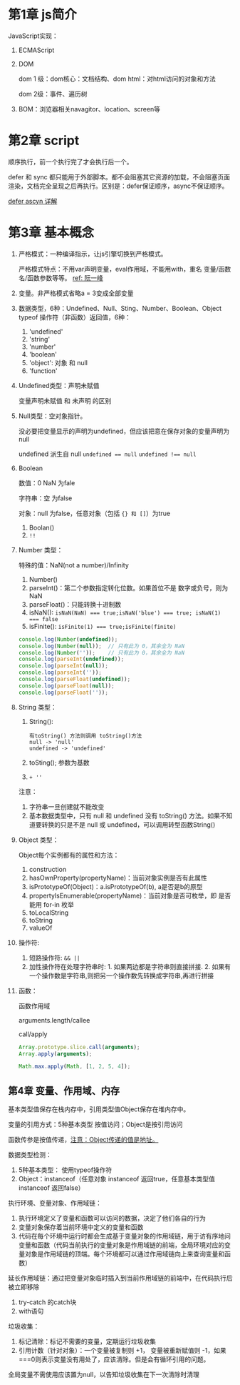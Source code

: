 # 第1章 js简介

JavaScript实现：

1. ECMAScript
2. DOM

     dom 1 级：dom核心：文档结构、dom html：对html访问的对象和方法

     dom 2级：事件、遍历树

3. BOM：浏览器相关navagitor、location、screen等

# 第2章 script

顺序执行，前一个执行完了才会执行后一个。

defer 和 sync 都只能用于外部脚本。都不会阻塞其它资源的加载，不会阻塞页面渲染，文档完全呈现之后再执行。区别是：defer保证顺序，async不保证顺序。

[defer ascyn 详解](https://github.com/bmxklYzj/demo-exercise/blob/master/js/script-defer-async.md)

# 第3章 基本概念

1. 严格模式：一种编译指示，让js引擎切换到严格模式。

    严格模式特点：不用var声明变量，eval作用域，不能用with，重名 变量/函数名/函数参数等等。 [ref: 阮一峰]([http://www.ruanyifeng.com/blog/2013/01/javascript\_strict\_mode.html](http://www.ruanyifeng.com/blog/2013/01/javascript_strict_mode.html))

2. 变量。非严格模式省略a = 3变成全部变量
3. 数据类型，6种：Undefined、Null、Sting、Number、Boolean、Object
    typeof 操作符（非函数）返回值，6种：
    1. 'undefined'
    2. 'string'
    3. 'number'
    4. 'boolean'
    5. 'object': 对象 和 null
    6. 'function'

4. Undefined类型：声明未赋值

    变量声明未赋值 和 未声明 的区别

5. Null类型：空对象指针。

    没必要把变量显示的声明为undefined，但应该把意在保存对象的变量声明为null

    undefined 派生自 null
    `undefined == null`
    `undefined !== null`

6. Boolean

    数值：0 NaN 为fale

    字符串：空 为false

    对象：null 为false，任意对象（包括 `{} 和 []`）为true

    1. Boolan()
    2. `!!`

6. Number 类型：

    特殊的值：NaN(not a number)/Infinity

    1. Number()
    2. parseInt()：第二个参数指定转化位数。如果首位不是 数字或负号，则为 NaN
    3. parseFloat()：只能转换十进制数
    4. isNaN(): `isNaN(NaN) === true;isNaN('blue') === true; isNaN(1) === false`
    5. isFinite(): `isFinite(1) === true;isFinite(finite)`

    ```js
    console.log(Number(undefined));
    console.log(Number(null));  // 只有此为 0，其余全为 NaN
    console.log(Number(''));    // 只有此为 0，其余全为 NaN
    console.log(parseInt(undefined));
    console.log(parseInt(null));
    console.log(parseInt(''));
    console.log(parseFloat(undefined));
    console.log(parseFloat(null));
    console.log(parseFloat(''));
    ```

7. String 类型：

    1. String():

        ```
        有toString() 方法则调用 toString()方法
        null -> 'null'
        undefined -> 'undefined'
        ```

    2. toSting(); 参数为基数
    3. `+ ''`

    注意：
    1. 字符串一旦创建就不能改变
    2. 基本数据类型中，只有 null 和 undefined 没有 toString() 方法。如果不知道要转换的只是不是 null 或 undefined，可以调用转型函数String()

8. Object 类型：

    Object每个实例都有的属性和方法：

    1. construction
    2. hasOwnProperty(propertyName)：当前对象实例是否有此属性
    3. isPrototypeOf(Object)：a.isPrototypeOf(b), a是否是b的原型
    4. propertyIsEnumerable(propertyName)：当前对象是否可枚举，即 是否能用 for-in 枚举
    5. toLocalString
    6. toString
    7. valueOf

9. 操作符:

    1. 短路操作符: `&& ||`
    2. 加性操作符在处理字符串时: 1. 如果两边都是字符串则直接拼接. 2. 如果有一个操作数是字符串,则把另一个操作数先转换成字符串,再进行拼接

10. 函数：

    函数作用域

    arguments.length/callee

    call/apply

    ```js
    Array.prototype.slice.call(arguments);
    Array.apply(arguments);

    Math.max.apply(Math, [1, 2, 5, 4]);
    ```

## 第4章 变量、作用域、内存

基本类型值保存在栈内存中，引用类型值Object保存在堆内存中。

变量的引用方式：5种基本类型 按值访问；Object是按引用访问

函数传参是按值传递，[注意：Object传递的值是地址。](https://github.com/bmxklYzj/demo-exercise/blob/master/2017-11/params-parse-by-value.js)

数据类型检测：
1. 5种基本类型： 使用typeof操作符
2. Object：instanceof（任意对象 instanceof 返回true，任意基本类型值 instanceof 返回false）

执行环境、变量对象、作用域链：

1. 执行环境定义了变量和函数可以访问的数据，决定了他们各自的行为
2. 变量对象保存着当前环境中定义的变量和函数
3. 代码在每个环境中运行时都会生成基于变量对象的作用域链，用于访有序地问变量和函数（代码当前执行的变量对象是作用域链的前端，全局环境对应的变量对象是作用域链的顶端。每个环境都可以通过作用域链向上来查询变量和函数）

延长作用域链：通过把变量对象临时插入到当前作用域链的前端中，在代码执行后被立即移除
1. try-catch 的catch块
2. with语句

垃圾收集：

1. 标记清除：标记不需要的变量，定期运行垃圾收集
2. 引用计数（针对对象）：一个变量被复制则 +1， 变量被重新赋值则 -1，如果===0则表示变量没有用处了，应该清除。但是会有循环引用的问题。

全局变量不需使用应该置为null，以告知垃圾收集在下一次清除时清理
